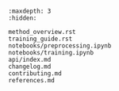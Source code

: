 ```{include} ../README.md

```

```{toctree}
:maxdepth: 3
:hidden:

method_overview.rst
training_guide.rst
notebooks/preprocessing.ipynb
notebooks/training.ipynb
api/index.md
changelog.md
contributing.md
references.md
```
